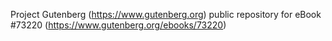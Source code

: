 Project Gutenberg (https://www.gutenberg.org) public repository for
eBook #73220 (https://www.gutenberg.org/ebooks/73220)
